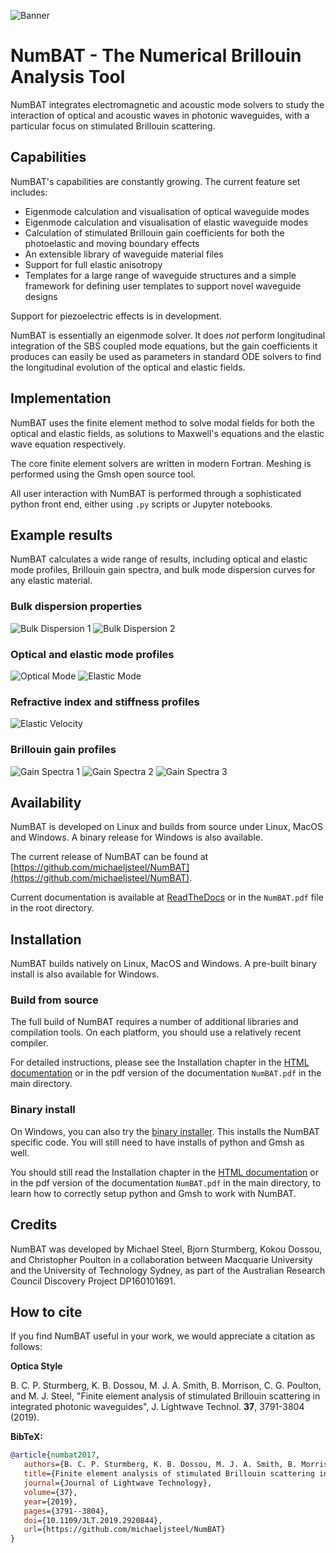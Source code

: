 ![Banner](./docs/source/NumBAT_logo.png)

# NumBAT - The Numerical Brillouin Analysis Tool

NumBAT integrates electromagnetic and acoustic mode solvers to study the interaction of optical and acoustic waves in photonic waveguides, with a particular focus on stimulated Brillouin scattering.

## Capabilities

NumBAT's capabilities are constantly growing. The current feature set includes:
- Eigenmode calculation and visualisation of optical waveguide modes
- Eigenmode calculation and visualisation of elastic waveguide modes
- Calculation of stimulated Brillouin gain coefficients for both the photoelastic and moving boundary effects
- An extensible library of waveguide material files
- Support for full elastic anisotropy
- Templates for a large range of waveguide structures and a simple framework for defining user templates to support novel waveguide designs

Support for piezoelectric effects is in development.

NumBAT is essentially an eigenmode solver. It does *not* perform longitudinal integration of the SBS coupled mode equations, but the gain coefficients it produces can easily be used as parameters in standard ODE solvers to find the longitudinal evolution of the optical and elastic fields.

## Implementation

NumBAT uses the finite element method to solve modal fields for both the optical and elastic fields, as solutions to Maxwell's equations and the elastic wave equation respectively.

The core finite element solvers are written in modern Fortran. Meshing is performed using the Gmsh open source tool.

All user interaction with NumBAT is performed through a sophisticated python front end, either using `.py` scripts or Jupyter notebooks.

## Example results

NumBAT calculates a wide range of results, including optical and elastic mode profiles, Brillouin gain spectra, and bulk mode dispersion curves for any elastic material.

### Bulk dispersion properties

![Bulk Dispersion 1](./docs/source/images/bulkdisp/gaas_bulkdisp_all.png)
![Bulk Dispersion 2](./docs/source/images/tutorial/tut_03b-dispersion_multicore.png)

### Optical and elastic mode profiles

![Optical Mode](./docs/source/images/tutorial/tut_06a-fields/EM_E_mode_00.png)
![Elastic Mode](./docs/source/images/tutorial/tut_06a-fields/AC_mode_08.png)

### Refractive index and stiffness profiles

![Elastic Velocity](./docs/source/images/tutorial/tut_07-out/tut_07-elastic_velocity_v0.png)

### Brillouin gain profiles

![Gain Spectra 1](./docs/source/images/tutorial/tut_06a-gain_spectra.png)
![Gain Spectra 2](./docs/source/images/tutorial/tut_06a-gain_spectra-logy.png)
![Gain Spectra 3](./docs/source/images/lit_examples/lit_03-gain_tot-diam_scan.png)

## Availability

NumBAT is developed on Linux and builds from source under Linux, MacOS and Windows. A binary release for Windows is also available.

The current release of NumBAT can be found at [https://github.com/michaeljsteel/NumBAT](https://github.com/michaeljsteel/NumBAT).

Current documentation is available at [ReadTheDocs](http://numbat-au.readthedocs.io/en/latest/) or in the `NumBAT.pdf` file in the root directory.

## Installation

NumBAT builds natively on Linux, MacOS and Windows. A pre-built binary install is also available for Windows.

### Build from source

The full build of NumBAT requires a number of additional libraries and compilation tools. On each platform, you should use a relatively recent compiler.

For detailed instructions, please see the Installation chapter in the [HTML documentation](http://numbat-au.readthedocs.io/en/latest/) or in the pdf version of the documentation `NumBAT.pdf` in the main directory.

### Binary install

On Windows, you can also try the [binary installer](https://github.com/michaeljsteel/NumBAT/releases/tag/v2.1.3). This installs the NumBAT specific code. You will still need to have installs of python and Gmsh as well.

You should still read the Installation chapter in the [HTML documentation](http://numbat-au.readthedocs.io/en/latest/) or in the pdf version of the documentation `NumBAT.pdf` in the main directory, to learn how to correctly setup python and Gmsh to work with NumBAT.

## Credits

NumBAT was developed by Michael Steel, Bjorn Sturmberg, Kokou Dossou, and Christopher Poulton in a collaboration between Macquarie University and the University of Technology Sydney, as part of the Australian Research Council Discovery Project DP160101691.

## How to cite

If you find NumBAT useful in your work, we would appreciate a citation as follows:

**Optica Style**

B. C. P. Sturmberg, K. B. Dossou, M. J. A. Smith, B. Morrison, C. G. Poulton, and M. J. Steel, "Finite element analysis of stimulated Brillouin scattering in integrated photonic waveguides", J. Lightwave Technol. **37**, 3791-3804 (2019).

**BibTeX:**

```bibtex
@article{numbat2017,
   authors={B. C. P. Sturmberg, K. B. Dossou, M. J. A. Smith, B. Morrison, C. G. Poulton, and M. J. Steel},
   title={Finite element analysis of stimulated Brillouin scattering in integrated photonic waveguides},
   journal={Journal of Lightwave Technology},
   volume={37},
   year={2019},
   pages={3791--3804},
   doi={10.1109/JLT.2019.2920844},
   url={https://github.com/michaeljsteel/NumBAT}
}
```
